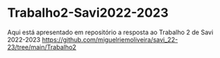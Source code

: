 # Trabalho2-Savi2022-2023
Aqui está apresentado em repositório a resposta ao Trabalho 2 de Savi 2022-2023
https://github.com/miguelriemoliveira/savi_22-23/tree/main/Trabalho2
